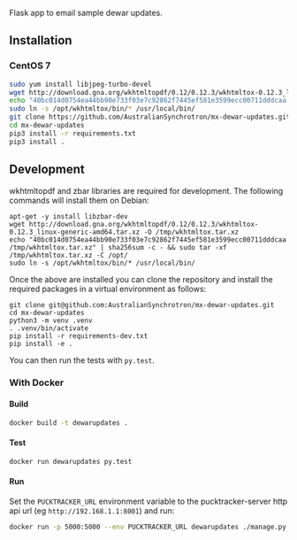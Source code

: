 Flask app to email sample dewar updates.

## Installation

### CentOS 7

```bash
sudo yum install libjpeg-turbo-devel
wget http://download.gna.org/wkhtmltopdf/0.12/0.12.3/wkhtmltox-0.12.3_linux-generic-amd64.tar.xz -O /tmp/wkhtmltox.tar.xz
echo "40bc014d0754ea44bb90e733f03e7c92862f7445ef581e3599ecc00711dddcaa /tmp/wkhtmltox.tar.xz" | sha256sum -c - && sudo tar -xf /tmp/wkhtmltox.tar.xz -C /opt/
sudo ln -s /opt/wkhtmltox/bin/* /usr/local/bin/
git clone https://github.com/AustralianSynchrotron/mx-dewar-updates.git
cd mx-dewar-updates
pip3 install -r requirements.txt
pip3 install .
```

## Development

wkhtmltopdf and zbar libraries are required for development. The
following commands will install them on Debian:

```
apt-get -y install libzbar-dev
wget http://download.gna.org/wkhtmltopdf/0.12/0.12.3/wkhtmltox-0.12.3_linux-generic-amd64.tar.xz -O /tmp/wkhtmltox.tar.xz
echo "40bc014d0754ea44bb90e733f03e7c92862f7445ef581e3599ecc00711dddcaa /tmp/wkhtmltox.tar.xz" | sha256sum -c - && sudo tar -xf /tmp/wkhtmltox.tar.xz -C /opt/
sudo ln -s /opt/wkhtmltox/bin/* /usr/local/bin/
```

Once the above are installed you can clone the repository and install the
required packages in a virtual environment as follows:

```
git clone git@github.com:AustralianSynchrotron/mx-dewar-updates.git
cd mx-dewar-updates
python3 -m venv .venv
. .venv/bin/activate
pip install -r requirements-dev.txt
pip install -e .
```

You can then run the tests with `py.test`.

### With Docker

#### Build

```bash
docker build -t dewarupdates .
```

#### Test

```bash
docker run dewarupdates py.test
```

#### Run

Set the `PUCKTRACKER_URL` environment variable to the pucktracker-server http
api url (eg `http://192.168.1.1:8001`) and run:

```bash
docker run -p 5000:5000 --env PUCKTRACKER_URL dewarupdates ./manage.py runserver --host 0.0.0.0
```
